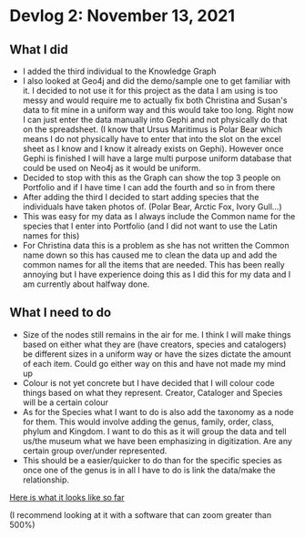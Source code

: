 # Devlog 2: November 13, 2021

## What I did

* I added the third individual to the Knowledge Graph
* I also looked at Geo4j and did the demo/sample one to get familiar with it. I decided to not use it for this project as the data I am using is too messy and would require me to actually fix both Christina and Susan's data to fit mine in a uniform way and this would take too long. Right now I can just enter the data manually into Gephi and not physically do that on the spreadsheet. (I know that Ursus Maritimus is Polar Bear which means I do not physically have to enter that into the slot on the excel sheet as I know and I know it already exists on Gephi). However once Gephi is finished I will have a large multi purpose uniform database that could be used on Neo4j as it would be uniform.
* Decided to stop with this as the Graph can show the top 3 people on Portfolio and if I have time I can add the fourth and so in from there
* After adding the third I decided to start adding species that the individuals have taken photos of. (Polar Bear, Arctic Fox, Ivory Gull...)
* This was easy for my data as I always include the Common name for the species that I enter into Portfolio (and I did not want to use the Latin names for this)
* For Christina data this is a problem as she has not written the Common name down so this has caused me to clean the data up and add the common names for all the items that are needed. This has been really annoying but I have experience doing this as I did this for my data and I am currently about halfway done.

## What I need to do

* Size of the nodes still remains in the air for me. I think I will make things based on either what they are (have creators, species and catalogers) be different sizes in a uniform way or have the sizes dictate the amount of each item. Could go either way on this and have not made my mind up
* Colour is not yet concrete but I have decided that I will colour code things based on what they represent. Creator, Cataloger and Species will be a certain colour
* As for the Species what I want to do is also add the taxonomy as a node for them. This would involve adding the genus, family, order, class, phylum and Kingdom. I want to do this as it will group the data and tell us/the museum what we have been emphasizing in digitization. Are any certain group over/under represented.
* This should be a easier/quicker to do than for the specific species as once one of the genus is in all I have to do is link the data/make the relationship. 

[Here is what it looks like so far](https://github.com/callum-mcdermott/My-Digitial-History/blob/main/Portfolio%204.0.pdf)

(I recommend looking at it with a software that can zoom greater than 500%)
